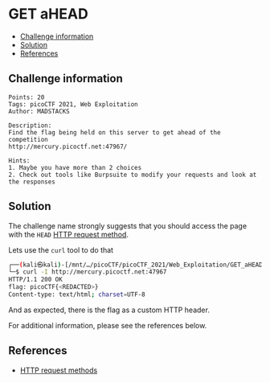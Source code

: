 # GET aHEAD

- [Challenge information](#challenge-information)
- [Solution](#solution)
- [References](#references)

## Challenge information
```
Points: 20
Tags: picoCTF 2021, Web Exploitation
Author: MADSTACKS
 
Description:
Find the flag being held on this server to get ahead of the competition 
http://mercury.picoctf.net:47967/

Hints:
1. Maybe you have more than 2 choices
2. Check out tools like Burpsuite to modify your requests and look at the responses
```

## Solution

The challenge name strongly suggests that you should access the page with the `HEAD` [HTTP request method](https://developer.mozilla.org/en-US/docs/Web/HTTP/Methods).

Lets use the `curl` tool to do that
```bash
┌──(kali㉿kali)-[/mnt/…/picoCTF/picoCTF_2021/Web_Exploitation/GET_aHEAD]
└─$ curl -I http://mercury.picoctf.net:47967          
HTTP/1.1 200 OK
flag: picoCTF{<REDACTED>}
Content-type: text/html; charset=UTF-8
```

And as expected, there is the flag as a custom HTTP header.

For additional information, please see the references below.

## References

- [HTTP request methods](https://developer.mozilla.org/en-US/docs/Web/HTTP/Methods)
